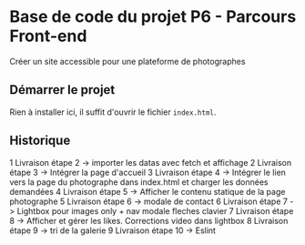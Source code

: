 # Base de code du projet P6 - Parcours Front-end
Créer un site accessible pour une plateforme de photographes

## Démarrer le projet
Rien à installer ici, il suffit d'ouvrir le fichier `index.html`.

## Historique
1 Livraison étape 2 -> importer les datas avec fetch et affichage
2 Livraison étape 3 -> Intégrer la page d'accueil
3 Livraison étape 4 -> Intégrer le lien vers la page du photographe dans index.html et charger les données demandées
4 Livraison étape 5 -> Afficher le contenu statique de la page photographe
5 Livraison étape 6 -> modale de contact
6 Livraison étape 7 -> Lightbox pour images only + nav modale fleches clavier
7 Livraison étape 8 -> Afficher et gérer les likes. Corrections video dans lightbox
8 Livraison étape 9 -> tri de la galerie
9 Livraison étape 10 -> Eslint